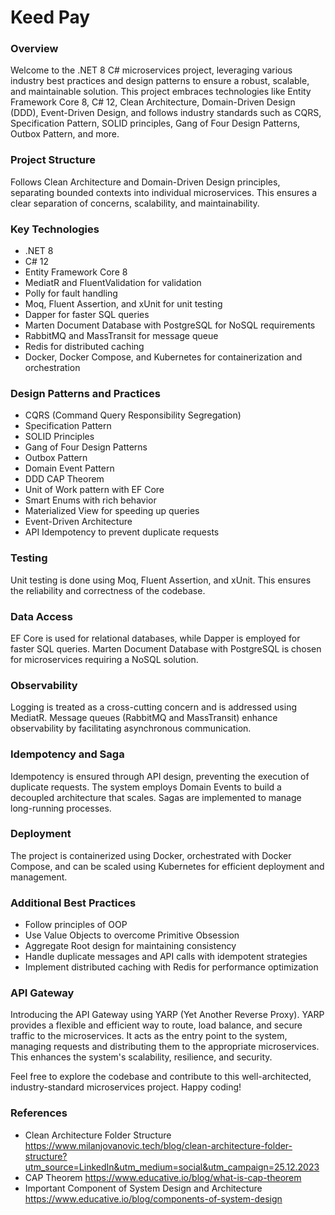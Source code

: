 # Keed Pay

### Overview
Welcome to the .NET 8 C# microservices project, leveraging various industry best practices and design patterns to ensure a robust, scalable, and maintainable solution. This project embraces technologies like Entity Framework Core 8, C# 12, Clean Architecture, Domain-Driven Design (DDD), Event-Driven Design, and follows industry standards such as CQRS, Specification Pattern, SOLID principles, Gang of Four Design Patterns, Outbox Pattern, and more.


### Project Structure
Follows Clean Architecture and Domain-Driven Design principles, separating bounded contexts into individual microservices. This ensures a clear separation of concerns, scalability, and maintainability.

### Key Technologies
* .NET 8
* C# 12
* Entity Framework Core 8
* MediatR and FluentValidation for validation
* Polly for fault handling
* Moq, Fluent Assertion, and xUnit for unit testing
* Dapper for faster SQL queries
* Marten Document Database with PostgreSQL for NoSQL requirements
* RabbitMQ and MassTransit for message queue
* Redis for distributed caching
* Docker, Docker Compose, and Kubernetes for containerization and orchestration

### Design Patterns and Practices
* CQRS (Command Query Responsibility Segregation)
* Specification Pattern
* SOLID Principles
* Gang of Four Design Patterns
* Outbox Pattern
* Domain Event Pattern
* DDD CAP Theorem
* Unit of Work pattern with EF Core
* Smart Enums with rich behavior
* Materialized View for speeding up queries
* Event-Driven Architecture
* API Idempotency to prevent duplicate requests

### Testing
Unit testing is done using Moq, Fluent Assertion, and xUnit. This ensures the reliability and correctness of the codebase.

### Data Access
EF Core is used for relational databases, while Dapper is employed for faster SQL queries. Marten Document Database with PostgreSQL is chosen for microservices requiring a NoSQL solution.

### Observability
Logging is treated as a cross-cutting concern and is addressed using MediatR. Message queues (RabbitMQ and MassTransit) enhance observability by facilitating asynchronous communication.

### Idempotency and Saga
Idempotency is ensured through API design, preventing the execution of duplicate requests. The system employs Domain Events to build a decoupled architecture that scales. Sagas are implemented to manage long-running processes.

### Deployment
The project is containerized using Docker, orchestrated with Docker Compose, and can be scaled using Kubernetes for efficient deployment and management.

### Additional Best Practices
* Follow principles of OOP
* Use Value Objects to overcome Primitive Obsession
* Aggregate Root design for maintaining consistency
* Handle duplicate messages and API calls with idempotent strategies
* Implement distributed caching with Redis for performance optimization

### API Gateway
Introducing the API Gateway using YARP (Yet Another Reverse Proxy). YARP provides a flexible and efficient way to route, load balance, and secure traffic to the microservices. 
It acts as the entry point to the system, managing requests and distributing them to the appropriate microservices. This enhances the system's scalability, resilience, and security.

Feel free to explore the codebase and contribute to this well-architected, industry-standard microservices project. Happy coding!

### References
* Clean Architecture Folder Structure
https://www.milanjovanovic.tech/blog/clean-architecture-folder-structure?utm_source=LinkedIn&utm_medium=social&utm_campaign=25.12.2023
* CAP Theorem
https://www.educative.io/blog/what-is-cap-theorem
* Important Component of System Design and Architecture
https://www.educative.io/blog/components-of-system-design

